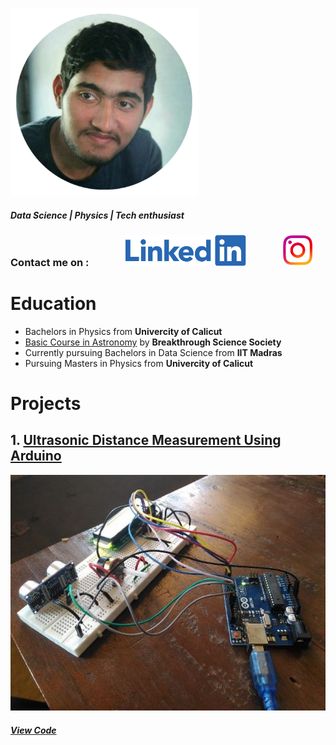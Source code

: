 ![](/images/PicsArt_12-21-08.20.16.png)
##### *Data Science | Physics  | Tech enthusiast*


### Contact me on : &nbsp; &nbsp; &nbsp; &nbsp; &nbsp; &nbsp; &nbsp; [![](/images/linkedin.png)](https://www.linkedin.com/in/jinu-jacob-abraham-13b395155/)   &nbsp; &nbsp; &nbsp; &nbsp; &nbsp; &nbsp; &nbsp;     [![](/images/instagram.png)](https://www.instagram.com/_jinujacob)



# Education
- Bachelors in Physics from **Univercity of Calicut**
- [Basic Course in Astronomy](https://drive.google.com/file/d/1pXsSWMzqTAH_q58qOIBMrrrfZjk7iR9K/view?usp=sharing) by **Breakthrough Science Society**
- Currently pursuing Bachelors in Data Science from **IIT Madras**
- Pursuing Masters in Physics from **Univercity of Calicut**


# Projects
## 1. [Ultrasonic Distance Measurement Using Arduino](https://docs.google.com/document/d/1cZog1Ne-FRhU-hvb9R1O6JZBm24AjLVK/edit?usp=sharing&ouid=100316902648490868548&rtpof=true&sd=true)
![Ultrasonic Distance Measurement Using Arduino](/images/6201943526183382593_120.jpg)
##### [View Code](https://github.com/jinu-jacob/Distance-measurement-Project)
